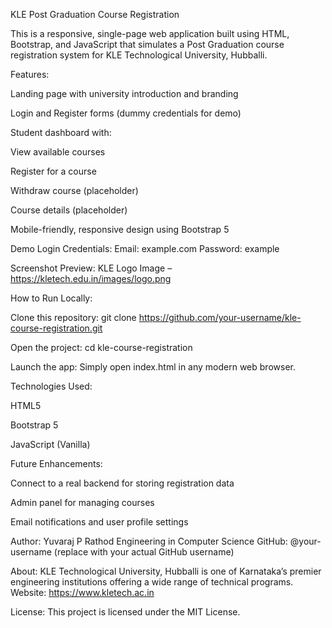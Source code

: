 KLE Post Graduation Course Registration

This is a responsive, single-page web application built using HTML, Bootstrap, and JavaScript that simulates a Post Graduation course registration system for KLE Technological University, Hubballi.

Features:

Landing page with university introduction and branding

Login and Register forms (dummy credentials for demo)

Student dashboard with:

View available courses

Register for a course

Withdraw course (placeholder)

Course details (placeholder)

Mobile-friendly, responsive design using Bootstrap 5

Demo Login Credentials:
Email: example.com
Password: example

Screenshot Preview:
KLE Logo Image – https://kletech.edu.in/images/logo.png

How to Run Locally:

Clone this repository:
git clone https://github.com/your-username/kle-course-registration.git

Open the project:
cd kle-course-registration

Launch the app:
Simply open index.html in any modern web browser.

Technologies Used:

HTML5

Bootstrap 5

JavaScript (Vanilla)

Future Enhancements:

Connect to a real backend for storing registration data

Admin panel for managing courses

Email notifications and user profile settings

Author:
Yuvaraj P Rathod
Engineering in Computer Science
GitHub: @your-username (replace with your actual GitHub username)

About:
KLE Technological University, Hubballi is one of Karnataka’s premier engineering institutions offering a wide range of technical programs.
Website: https://www.kletech.ac.in

License:
This project is licensed under the MIT License.
